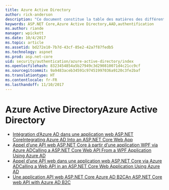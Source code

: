 ```yaml
---
title: Azure Active Directory
author: rick-anderson
description: "Ce document constitue la table des matières des différentes rubriques Azure Active Directory relatives à ASP.NET Core."
keywords: ASP.NET Core,Azure Active Directory,AAD,authentification
ms.author: riande
manager: wpickett
ms.date: 10/4/2017
ms.topic: article
ms.assetid: bd272e10-7b7d-43cf-85e2-42a7f87fedb5
ms.technology: aspnet
ms.prod: asp.net-core
uid: security/authentication/azure-active-directory/index
ms.openlocfilehash: 8323454854a5b27949c3d290810071d4c21cc9cf
ms.sourcegitcommit: 9a9483aceb34591c97451997036a9120c3fe2baf
ms.translationtype: HT
ms.contentlocale: fr-FR
ms.lasthandoff: 11/10/2017
---
```

# <a name="azure-active-directory"></a><span data-ttu-id="ab5c5-104">Azure Active Directory</span><span class="sxs-lookup"><span data-stu-id="ab5c5-104">Azure Active Directory</span></span>

* [<span data-ttu-id="ab5c5-105">Intégration d’Azure AD dans une application web ASP.NET Core</span><span class="sxs-lookup"><span data-stu-id="ab5c5-105">Integrating Azure AD Into an ASP.NET Core Web App</span></span>](https://azure.microsoft.com/documentation/samples/active-directory-dotnet-webapp-openidconnect-aspnetcore/)
* [<span data-ttu-id="ab5c5-106">Appel d’une API web ASP.NET Core à partir d’une application WPF via Azure AD</span><span class="sxs-lookup"><span data-stu-id="ab5c5-106">Calling a ASP.NET Core Web API From a WPF Application Using Azure AD</span></span>](https://azure.microsoft.com/documentation/samples/active-directory-dotnet-native-aspnetcore/)
* [<span data-ttu-id="ab5c5-107">Appel d’une API web dans une application web ASP.NET Core via Azure AD</span><span class="sxs-lookup"><span data-stu-id="ab5c5-107">Calling a Web API in an ASP.NET Core Web Application Using Azure AD</span></span>](https://azure.microsoft.com/documentation/samples/active-directory-dotnet-webapp-webapi-openidconnect-aspnetcore/)
* [<span data-ttu-id="ab5c5-108">Une application API web ASP.NET Core Azure AD B2C</span><span class="sxs-lookup"><span data-stu-id="ab5c5-108">An ASP.NET Core web API with Azure AD B2C</span></span>](https://azure.microsoft.com/resources/samples/active-directory-b2c-dotnetcore-webapi/)

